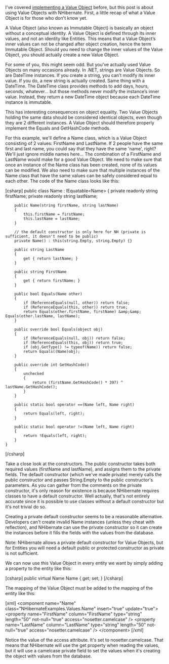 I've covered <a href="http://davybrion.com/blog/2007/07/implementing-a-value-object/">implementing a Value Object</a> before, but this post is about using Value Objects with NHibernate.  First, a little recap of what a Value Object is for those who don't know yet.

A Value Object (also known as Immutable Object) is basically an object without a conceptual identity. A Value Object is defined through its inner values, and not an identity like Entities. This means that a Value Object’s inner values can not be changed after object creation, hence the term Immutable Object. Should you need to change the inner values of the Value Object, you should actually create a new Value Object.

For some of you, this might seem odd. But you’ve actually used Value Objects on many occasions already. In .NET, strings are Value Objects. So are DateTime instances. If you create a string, you can’t modify its inner value. If you do, a new string is actually created. Same thing with a DateTime. The DateTime class provides methods to add days, hours, seconds, whatever… but those methods never modify the instance’s inner value. Instead, they return a new DateTime object because each DateTime instance is immutable.

This has interesting consequences on object equality. Two Value Objects holding the same data should be considered identical objects, even though they are 2 different instances.  A Value Object should therefore properly implement the Equals and GetHashCode methods.

For this example, we'll define a Name class, which is a Value Object consisting of 2 values: FirstName and LastName.  If 2 people have the same first and last name, you could say that they have the same 'name', right? We'll just ignore middle names here...  The combination of a FirstName and LastName would make for a good Value Object.  We need to make sure that once an instance of the Name class has been created, none of its values can be modified.  We also need to make sure that multiple instances of the Name class that have the same values can be safely considered equal to each other.  The code of the Name class looks like this:

<div>
[csharp]
    public class Name : IEquatable&lt;Name&gt;
    {
        private readonly string firstName;
        private readonly string lastName;
 
        public Name(string firstName, string lastName)
        {
            this.firstName = firstName;
            this.lastName = lastName;
        }
 
        // the default constructor is only here for NH (private is sufficient, it doesn't need to be public)
        private Name() : this(string.Empty, string.Empty) {}
 
        public string LastName
        {
            get { return lastName; }
        }
 
        public string FirstName
        {
            get { return firstName; }
        }
 
        public bool Equals(Name other)
        {
            if (ReferenceEquals(null, other)) return false;
            if (ReferenceEquals(this, other)) return true;
            return Equals(other.firstName, firstName) &amp;&amp; Equals(other.lastName, lastName);
        }
 
        public override bool Equals(object obj)
        {
            if (ReferenceEquals(null, obj)) return false;
            if (ReferenceEquals(this, obj)) return true;
            if (obj.GetType() != typeof(Name)) return false;
            return Equals((Name)obj);
        }
 
        public override int GetHashCode()
        {
            unchecked
            {
                return (firstName.GetHashCode() * 397) ^ lastName.GetHashCode();
            }
        }
 
        public static bool operator ==(Name left, Name right)
        {
            return Equals(left, right);
        }
 
        public static bool operator !=(Name left, Name right)
        {
            return !Equals(left, right);
        }
    }
[/csharp]
</div>

Take a close look at the constructors.  The public constructor takes both required values (firstName and lastName), and assigns them to the private fields.  The default constructor (which we've made private) merely calls the public constructor and passes String.Empty to the public constructor's parameters.  As you can gather from the comments on the private constructor, it's only reason for existence is because NHibernate requires classes to have a default constructor.  Well actually, that's not entirely accurate since it is possible to use classes without a default constructor but it's not trivial do so. 

Creating a private default constructor seems to be a reasonable alternative.  Developers can't create invalid Name instances (unless they cheat with reflection), and NHibernate can use the private constructor so it can create the instances before it fills the fields with the values from the database.  

Note: NHibernate allows a private default constructor for Value Objects, but for Entities you will need a default public or protected constructor as private is not sufficient.

We can now use this Value Object in every entity we want by simply adding a property to the entity like this:

<div>
[csharp]
        public virtual Name Name { get; set; }
[/csharp]
</div>

The mapping of the Value Object must be added to the mapping of the entity like this:

<div>
[xml]
    &lt;component name=&quot;Name&quot; class=&quot;NHibernateExamples.Values.Name&quot; insert=&quot;true&quot; update=&quot;true&quot;&gt;
      &lt;property name=&quot;FirstName&quot; column=&quot;FirstName&quot; type=&quot;string&quot; length=&quot;50&quot; not-null=&quot;true&quot; access=&quot;nosetter.camelcase&quot; /&gt;
      &lt;property name=&quot;LastName&quot; column=&quot;LastName&quot; type=&quot;string&quot; length=&quot;50&quot; not-null=&quot;true&quot; access=&quot;nosetter.camelcase&quot; /&gt;
    &lt;/component&gt;
[/xml]
</div>

Notice the value of the access attribute.  It's set to nosetter.camelcase.  That means that NHibernate will use the get property when reading the values, but it will use a camelcase private field to set the values when it's creating the object with values from the database.
